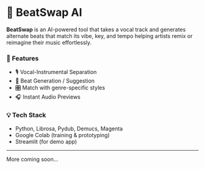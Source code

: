 # 🥁 BeatSwap AI

**BeatSwap** is an AI-powered tool that takes a vocal track and generates alternate beats that match its vibe, key, and tempo helping artists remix or reimagine their music effortlessly.

### 🚀 Features
- 🎙️ Vocal-Instrumental Separation
- 🧠 Beat Generation / Suggestion
- 🎛️ Match with genre-specific styles
- 🎧 Instant Audio Previews

### 💡 Tech Stack
- Python, Librosa, Pydub, Demucs, Magenta
- Google Colab (training & prototyping)
- Streamlit (for demo app)

---

More coming soon...
